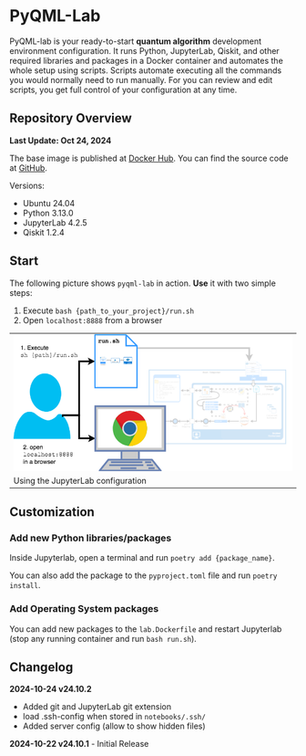 

# PyQML-Lab


PyQML-lab is your ready-to-start **quantum algorithm** development environment configuration.
It runs Python, JupyterLab, Qiskit, and other required libraries and packages in a Docker container and automates the whole setup using scripts.
Scripts automate executing all the commands you would normally need to run manually.
For you can review and edit scripts, you get full control of your configuration at any time.




## Repository Overview

**Last Update: Oct 24, 2024**

The base image is published at [Docker Hub](https://hub.docker.com/r/pyqml/lab).
You can find the source code at [GitHub](https://github.com/quantum-machine-learning/pyqml-lab).


Versions:

- Ubuntu 24.04
- Python 3.13.0
- JupyterLab 4.2.5
- Qiskit 1.2.4


## Start


The following picture shows `pyqml-lab` in action. **Use** it with two simple steps:

1. Execute `bash {path_to_your_project}/run.sh`
1. Open `localhost:8888` from a browser

<table class="image">
<tr><td><img src="config_use.png" width="600"></td></tr>
<tr><td class="caption" >Using the JupyterLab configuration</td></tr>
</table>

## Customization

### Add new Python libraries/packages

Inside Jupyterlab, open a terminal and run `poetry add {package_name}`.

You can also add the package to the `pyproject.toml` file and run `poetry install`.

### Add Operating System packages

You can add new packages to the `lab.Dockerfile` and restart Jupyterlab (stop any running container and run `bash run.sh`).



## Changelog

**2024-10-24 v24.10.2**
- Added git and JupyterLab git extension
- load .ssh-config when stored in `notebooks/.ssh/`
- Added server config (allow to show hidden files)

**2024-10-22 v24.10.1** - Initial Release 